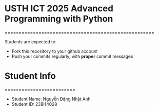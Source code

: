 # USTH ICT 2025 Advanced Programming with Python
=====================================================

Students are expected to:
* Fork this repository to your github account
* Push your commits regularly, with **proper** commit messages


# Student Info
=========================

* Student Name: Nguyễn Đặng Nhật Anh 
* Student ID: 23BI14028

